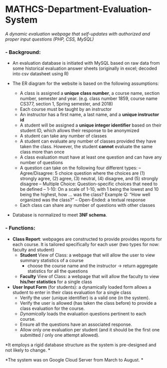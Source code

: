 # MATHCS-Department-Evaluation-System
*A dynamic evaluation webpage that self-updates with authorized and proper input questions (PHP, CSS, MySQL)*

### - Background:
  - An evaluation database is initiated with MySQL based on raw data from some historical evaluation answer
sheets (originally in excel; decoded into csv datasheet using R)

  - The ER diagram for the website is based on the following assumptions:
    - A class is assigned a **unique class number**, a course name, section number, semester and year. (e.g. class number 1859, course name CS377, section 1, Spring semester, and 2018)
    - Each course must be taught by an instructor
    - An instructor has a first name, a last name, and a **unique instructor id**
    - A student will be assigned a **unique integer identifier** based on their student ID, which allows their response to be anonymized
    - A student can take any number of classes
    - A student can evaluate any number of classes provided they have taken the class. However, the student **cannot** evaluate the same class more than once
    - A class evaluation must have at least one question and can have any number of questions
    - A question can take on the following four different types:
      – Agree/Disagree: 5 choice question where the choices are (1) strongly agree, (2) agree, (3) neutral, (4) disagree, and (5) strongly disagree
      – Multiple Choice: Question-specific choices that need to be defined
      – 1-10: On a scale of 1-10, with 1 being the lowest and 10 being the highest, how ... was the class? Example Q: “How well organized was the class?”
      – Open-Ended: a textual response
    - Each class can share any number of questions with other classes

  - Database is normalized to meet **3NF schema**.

### - Functions:
  - **Class Report**: webpages are constructed to provide provides reports for each course. It is tailored specifically for each user (two types for now: faculty and student)
    - **Student** View of Class: a webpage that will allow the user to view summary statistics of a course
      - choose the course name and the instructor -> return aggregate statistics for all the questions
    - **Faculty** View of Class: a webpage that will allow the faculty to view **his/her statistics** for a single class
  - **User Input Form** (for students): a dynamically loaded form allows a student to enter in their class evaluation for a single class
      - Verify the user (unique identifier) is a valid one (in the system).
      - Verify the user is allowed (has taken the class before) to provide a class evaluation for the course.
      - *Dynamically* loads the evaluation questions pertinent to each course.
      - Ensure all the questions have an associated response.
      - Allow only one evaluation per student (and it should be the first one submitted / only one attempt allowed).


*It employs a rigid database structure as the system is pre-designed and not likely to change. *

*The system was on Google Cloud Server from March to August. *
